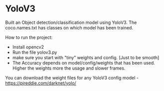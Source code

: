 # YoloV3
Built an Object detection/classification model using YoloV3.
The coco.names.txt has classes on which model has been trained.

How to run the project:
- Install opencv2
- Run the file yolov3.py
- make sure you start with "tiny" weights and config. [Just to be smooth]
- The Accuracy depends on model/config/weights that has been used. Higher the weights more the usage and slower frames.

You can download the weight files for any YoloV3 config model - https://pjreddie.com/darknet/yolo/
